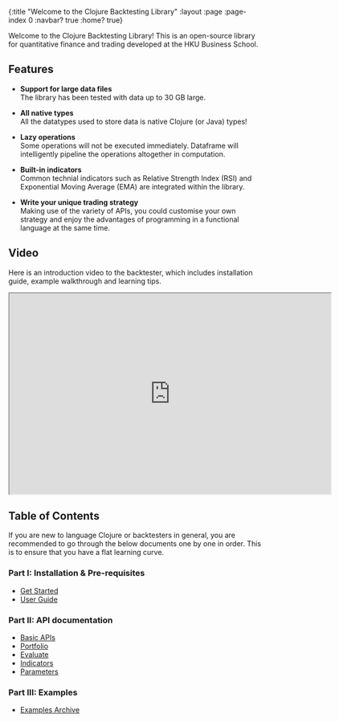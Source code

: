 {:title "Welcome to the Clojure Backtesting Library"
 :layout :page
 :page-index 0
 :navbar? true
 :home? true}

Welcome to the Clojure Backtesting Library! This is an open-source library for quantitative finance and trading developed at the HKU Business School. 

## Features

- **Support for large data files**  
  The library has been tested with data up to 30 GB large.

- **All native types**  
  All the datatypes used to store data is native Clojure (or Java) types!  

- **Lazy operations**  
  Some operations will not be executed immediately. Dataframe will intelligently pipeline the operations altogether in computation.  

- **Built-in indicators**  
  Common technial indicators such as Relative Strength Index (RSI) and Exponential Moving Average (EMA) are integrated within the library.

- **Write your unique trading strategy**  
  Making use of the variety of APIs, you could customise your own strategy and enjoy the advantages of programming in a functional language at the same time. 

## Video

Here is an introduction video to the backtester, which includes installation guide, example walkthrough and learning tips.

<iframe width="640" height="400" src="https://www.youtube.com/embed/mkU0CR30bf8"> </iframe>

## Table of Contents

If you are new to language Clojure or backtesters in general, you are recommended to go through the below documents one by one in order. This is to ensure that you have a flat learning curve.

### Part I: Installation & Pre-requisites

- [Get Started](/posts/get-started)
- [User Guide](/posts/user-guide)

### Part II: API documentation

- [Basic APIs](/posts/api)
- [Portfolio](/posts/portfolio)
- [Evaluate](/posts/evaluate)
- [Indicators](/posts/indicators)
- [Parameters](/posts/parameters)

### Part III: Examples

- [Examples Archive](/posts/examples)
